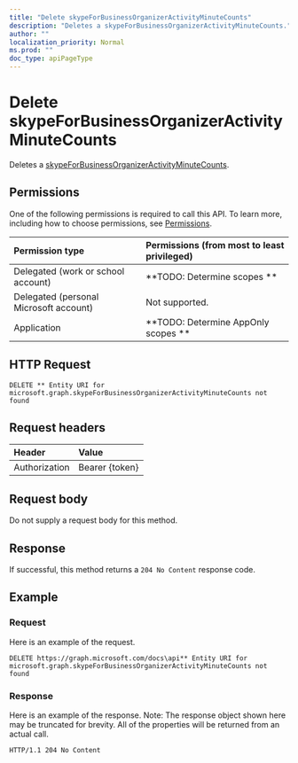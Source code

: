 ```yaml
---
title: "Delete skypeForBusinessOrganizerActivityMinuteCounts"
description: "Deletes a skypeForBusinessOrganizerActivityMinuteCounts."
author: ""
localization_priority: Normal
ms.prod: ""
doc_type: apiPageType
---
```


# Delete skypeForBusinessOrganizerActivityMinuteCounts

Deletes a [skypeForBusinessOrganizerActivityMinuteCounts](../resources/skypeforbusinessorganizeractivityminutecounts.md).

## Permissions
One of the following permissions is required to call this API. To learn more, including how to choose permissions, see [Permissions](/concepts/permissions-reference.md).

|Permission type|Permissions (from most to least privileged)|
|:---|:---|
|Delegated (work or school account)|**TODO: Determine scopes **|
|Delegated (personal Microsoft account)|Not supported.|
|Application|**TODO: Determine AppOnly scopes **|

## HTTP Request
<!-- {
  "blockType": "ignored"
}
-->
``` http
DELETE ** Entity URI for microsoft.graph.skypeForBusinessOrganizerActivityMinuteCounts not found
```

## Request headers
|Header|Value|
|:---|:---|
|Authorization|Bearer {token}|

## Request body
Do not supply a request body for this method.

## Response
If successful, this method returns a `204 No Content` response code.

## Example

### Request
Here is an example of the request.
<!-- {
  "blockType": "request",
  "name": "delete_skypeforbusinessorganizeractivityminutecounts"
}
-->
``` http
DELETE https://graph.microsoft.com/docs\api** Entity URI for microsoft.graph.skypeForBusinessOrganizerActivityMinuteCounts not found
```

### Response
Here is an example of the response. Note: The response object shown here may be truncated for brevity. All of the properties will be returned from an actual call.
<!-- {
  "blockType": "response",
  "truncated": true
}
-->
``` http
HTTP/1.1 204 No Content
```

